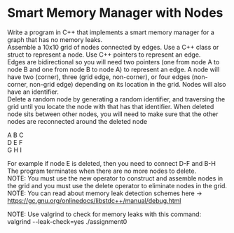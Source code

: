 # Smart Memory Manager with Nodes
Write a program in C++ that implements a smart memory manager for a graph that has no memory leaks.  
Assemble a 10x10 grid of nodes connected by edges. Use a C++ class or struct to represent a node. Use C++ pointers to represent an edge.  
Edges are bidirectional so you will need two pointers (one from node A to node B and one from node B to node A) to represent an edge.
A node will have two (corner), three (grid edge, non-corner), or four edges (non-corner, non-grid edge) depending on its location in the grid.
Nodes will also have an identifier.  
Delete a random node by generating a random identifier, and traversing the grid until you locate the node with that has that identifier.
When deleted node sits between other nodes, you will need to make sure that the other nodes are reconnected around the deleted node

A B C   
D E F  
G H I  
  
For example if node E is deleted, then you need to connect D-F and B-H  
The program terminates when there are no more nodes to delete.  
NOTE: You must use the new operator to construct and assemble nodes in the grid and you must use the delete operator to eliminate nodes in the grid.  
NOTE: You can read about memory leak detection schemes here -> https://gc.gnu.org/onlinedocs/libstdc++/manual/debug.html  

NOTE: Use valgrind to check for memory leaks with this command:  
valgrind --leak-check=yes ./assignment0 
